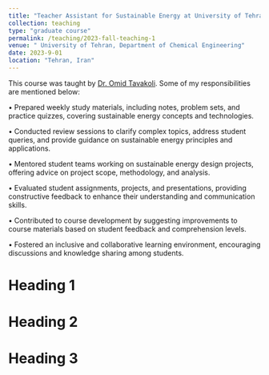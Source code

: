 ```yaml
---
title: "Teacher Assistant for Sustainable Energy at University of Tehran"
collection: teaching
type: "graduate course"
permalink: /teaching/2023-fall-teaching-1
venue: " University of Tehran, Department of Chemical Engineering"
date: 2023-9-01
location: "Tehran, Iran"
---
```

This course was taught by <a href="https://scholar.google.com/citations?user=IVZdp4MAAAAJ&hl=en">Dr. Omid Tavakoli</a>. Some of my responsibilities are mentioned below:

•	Prepared weekly study materials, including notes, problem sets, and practice quizzes, covering sustainable energy concepts and technologies.

•	Conducted review sessions to clarify complex topics, address student queries, and provide guidance on sustainable energy principles and applications.

•	Mentored student teams working on sustainable energy design projects, offering advice on project scope, methodology, and analysis.

•	Evaluated student assignments, projects, and presentations, providing constructive feedback to enhance their understanding and communication skills.

•	Contributed to course development by suggesting improvements to course materials based on student feedback and comprehension levels.

•	Fostered an inclusive and collaborative learning environment, encouraging discussions and knowledge sharing among students.


Heading 1
======

Heading 2
======

Heading 3
======
